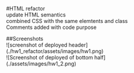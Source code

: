 #HTML refactor <br>
update HTML semantics<br>
combined CSS with the same elemtents and class <br>
Comments added with code purpose



##Screenshots<br>
![screenshot of deployed header]<br>
(./hw1_refactor/assets/images/hw1.png)<br>
![Screenshot of deployed of bottom half]<br>
(./assets/images/hw1_2.png)